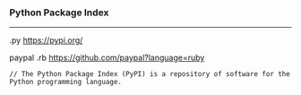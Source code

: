 ### Python Package Index
---
.py
https://pypi.org/

paypal .rb
https://github.com/paypal?language=ruby

```
// The Python Package Index (PyPI) is a repository of software for the Python programming language.

```

```
```

```
```
